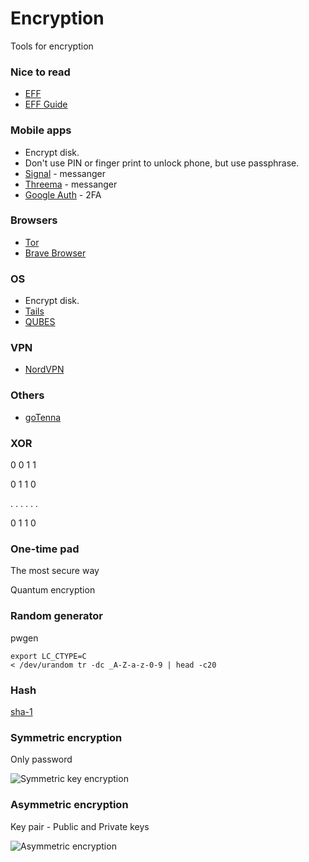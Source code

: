 # Encryption

Tools for encryption

### Nice to read

- [EFF](https://www.eff.org/)
- [EFF Guide](https://ssd.eff.org/en/module-categories/tool-guides)

### Mobile apps

- Encrypt disk.
- Don't use PIN or finger print to unlock phone, but use passphrase.
- [Signal](https://signal.org/) - messanger
- [Threema](https://threema.ch/en) - messanger
- [Google Auth](https://itunes.apple.com/us/app/google-authenticator/id388497605?mt=8) - 2FA

### Browsers

- [Tor](https://www.torproject.org/)
- [Brave Browser](https://paralelnapolis.sk/ako-na-bezpecnejsie-prehliadanie-webu-novy-brave-prehliadac/)

### OS

- Encrypt disk.
- [Tails](https://tails.boum.org/)
- [QUBES](https://www.qubes-os.org/)

### VPN

- [NordVPN](https://www.nordvpn.com/)

### Others

- [goTenna](https://gotenna.com/)


### XOR

0 0 1 1

0 1 1 0

. . . . . .

0 1 1 0

### One-time pad

The most secure way

Quantum encryption

### Random generator

pwgen

```
export LC_CTYPE=C
< /dev/urandom tr -dc _A-Z-a-z-0-9 | head -c20
```

### Hash

[sha-1](http://www.metamorphosite.com/one-way-hash-encryption-sha1-data-software)

### Symmetric encryption

Only password

![Symmetric key encryption](https://upload.wikimedia.org/wikipedia/commons/thumb/2/27/Symmetric_key_encryption.svg/500px-Symmetric_key_encryption.svg.png)

### Asymmetric encryption

Key pair - Public and Private keys

![Asymmetric encryption](https://upload.wikimedia.org/wikipedia/commons/thumb/f/f9/Public_key_encryption.svg/500px-Public_key_encryption.svg.png)
